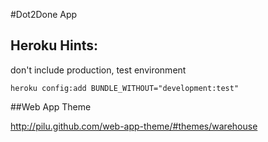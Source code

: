 #Dot2Done App



## Heroku Hints:

don't include production, test environment

    heroku config:add BUNDLE_WITHOUT="development:test"


##Web App Theme

http://pilu.github.com/web-app-theme/#themes/warehouse

